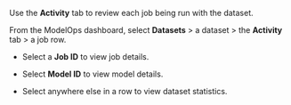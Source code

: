 Use the **Activity** tab to review each job being run with the dataset.

From the ModelOps dashboard, select **Datasets** > a dataset > the **Activity** tab > a job row.

-   Select a **Job ID** to view job details.


-   Select **Model ID** to view model details.


-   Select anywhere else in a row to view dataset statistics.


